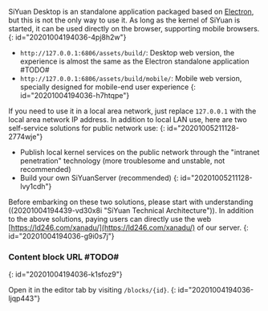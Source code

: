 SiYuan Desktop is an standalone application packaged based on [Electron](https://www.electronjs.org), but this is not the only way to use it. As long as the kernel of SiYuan is started, it can be used directly on the browser, supporting mobile browsers.
{: id="20201004194036-4pj8h2w"}

* `http://127.0.0.1:6806/assets/build/`: Desktop web version, the experience is almost the same as the Electron standalone application #TODO#
* `http://127.0.0.1:6806/assets/build/mobile/`: Mobile web version, specially designed for mobile-end user experience
{: id="20201004194036-h7htqpe"}

If you need to use it in a local area network, just replace `127.0.0.1` with the local area network IP address. In addition to local LAN use, here are two self-service solutions for public network use:
{: id="20201005211128-2774wje"}

* Publish local kernel services on the public network through the "intranet penetration" technology (more troublesome and unstable, not recommended)
* Build your own SiYuanServer (recommended)
{: id="20201005211128-lvy1cdh"}

Before embarking on these two solutions, please start with understanding ((20201004194439-vd30x8i "SiYuan Technical Architecture")). In addition to the above solutions, paying users can directly use the web [https://ld246.com/xanadu/](https://ld246.com/xanadu/) of our server.
{: id="20201004194036-g9i0s7j"}

### Content block URL #TODO#
{: id="20201004194036-k1sfoz9"}

Open it in the editor tab by visiting `/blocks/{id}`.
{: id="20201004194036-ljqp443"}
